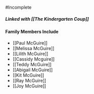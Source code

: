 #Incomplete

##### Linked with [[The Kindergarten Coup]]

#### Family Members Include
- [[Paul McGuire]]
- [[Melissa McGuire]]
- [[Lilith McGuire]]
- [[Cassidy Mcguire]]
- [[Teddy McGuire]]
- [[Abigail McGuire]]
- [[Kit McGuire]]
- [[Ray McGuire]]
- [[Joy McGuire]]